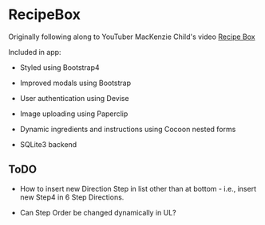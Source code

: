 # RecipeBox

Originally following along to YouTuber MacKenzie Child's video [Recipe Box](https://www.youtube.com/watch?v=QhdzE1yNs-0&list=PL23ZvcdS3XPLNdRYB_QyomQsShx59tpc-&index=3)

Included in app:

* Styled using Bootstrap4

* Improved modals using Bootstrap

* User authentication using Devise

* Image uploading using Paperclip

* Dynamic ingredients and instructions using Cocoon nested forms

* SQLite3 backend

## ToDO

* How to insert new Direction Step in list other than at bottom - i.e., insert new Step4 in 6 Step Directions.

* Can Step Order be changed dynamically in UL?

